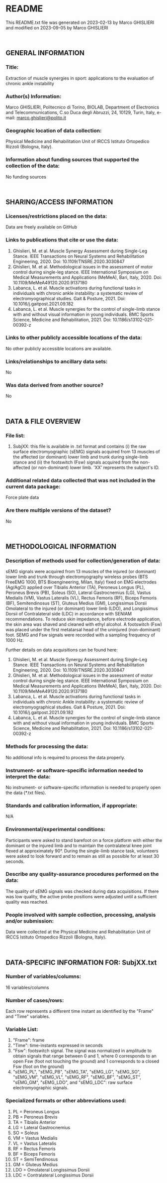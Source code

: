 # README
This README.txt file was generated on 2023-02-13 by Marco GHISLIERI and modified on 2023-09-05 by Marco GHISLIERI

</br>

## GENERAL INFORMATION
### Title:
Extraction of muscle synergies in sport: applications to the evaluation of chronic ankle instability

### Author(s) Information: 
Marco GHISLIERI, Politecnico di Torino, BIOLAB, Department of Electronics and Telecommunications, C.so Duca degli Abruzzi, 24, 10129, Turin, Italy, e-mail: marco.ghislieri@polito.it

### Geographic location of data collection: 
Physical Medicine and Rehabilitation Unit of IRCCS Istituto Ortopedico Rizzoli (Bologna, Italy).

### Information about funding sources that supported the collection of the data: 
No funding sources 

</br>

## SHARING/ACCESS INFORMATION
### Licenses/restrictions placed on the data:
Data are freely available on GitHub

### Links to publications that cite or use the data:
1. Ghislieri, M. et al. Muscle Synergy Assessment during Single-Leg Stance. IEEE Transactions on Neural Systems and Rehabilitation Engineering, 2020. Doi: 10.1109/TNSRE.2020.3030847
2. Ghislieri, M. et al. Methodological issues in the assessment of motor control during single-leg stance. IEEE International Symposium on Medical Measurements and Applications (MeMeA), Bari, Italy, 2020. Doi: 10.1109/MeMeA49120.2020.9137180
3. Labanca, L. et al. Muscle activations during functional tasks in individuals with chronic ankle instability: a systematic review of electromyographical studies. Gait & Posture, 2021. Doi: 10.1016/j.gaitpost.2021.09.182
4. Labanca, L. et al. Muscle synergies for the control of single-limb stance with and without visual information in young individuals. BMC Sports Science, Medicine and Rehabilitation, 2021. Doi: 10.1186/s13102-021-00392-z

### Links to other publicly accessible locations of the data:
No other publicly accessible locations are available.

### Links/relationships to ancillary data sets:
No

### Was data derived from another source?
No

</br>

## DATA & FILE OVERVIEW
### File list:
1. SubjXX: this file is available in .txt format and contains (i) the raw surface electromyographic (sEMG) signals acquired from 13 muscles of the affected (or dominant) lower limb and trunk during single-limb stance and (ii) the footswitch (Fsw) signals acquired from the non-affected (or non-dominant) lower limb. 'XX' represents the subject's ID.

### Additional related data collected that was not included in the current data package:
Force plate data

### Are there multiple versions of the dataset?
No

</br>

## METHODOLOGICAL INFORMATION
### Description of methods used for collection/generation of data:
sEMG signals were acquired from 13 muscles of the injured (or dominant) lower limb and trunk through electromyography wireless probes (BTS FreeEMG 1000, BTS Bioengineering, Milan, Italy) fixed on EMG electrodes (Ag/AgCl) applied over Tibialis Anterior (TA), Peroneus Longus (PL), Peroneus Brevis (PB), Soleus (SO), Lateral Gastrocnemius (LG), Vastus Medialis (VM), Vastus Lateralis (VL), Rectus Femoris (RF), Biceps Femoris (BF), Semitendinosus (ST), Gluteus Medius (GM), Longissimus Dorsii Omolateral to the injured (or dominant) lower limb (LDO), and Longissimus Dorsii of Contralateral side (LDC) in accordance with SENIAM recommendations. To reduce skin impedance, before electrode application, the skin area was shaved and cleaned with ethyl alcohol. A footswitch (Fsw) was placed under the first metatarsal head of the uninjured (non-dominant) foot. SEMG and Fsw signals were recorded with a sampling frequency of 1000 Hz.

Further details on data acquisitions can be found here:
1. Ghislieri, M. et al. Muscle Synergy Assessment during Single-Leg Stance. IEEE Transactions on Neural Systems and Rehabilitation Engineering, 2020. Doi: 10.1109/TNSRE.2020.3030847
2. Ghislieri, M. et al. Methodological issues in the assessment of motor control during single-leg stance. IEEE International Symposium on Medical Measurements and Applications (MeMeA), Bari, Italy, 2020. Doi: 10.1109/MeMeA49120.2020.9137180
3. Labanca, L. et al. Muscle activations during functional tasks in individuals with chronic Ankle instability: a systematic review of electromyographical studies. Gait & Posture, 2021. Doi: 10.1016/j.gaitpost.2021.09.182
4. Labanca, L. et al. Muscle synergies for the control of single-limb stance with and without visual information in young individuals. BMC Sports Science, Medicine and Rehabilitation, 2021. Doi: 10.1186/s13102-021-00392-z

### Methods for processing the data:
No additional info is required to process the data properly.

### Instrument- or software-specific information needed to interpret the data:
No instrument- or software-specific information is needed to properly open the data (*.txt files).

### Standards and calibration information, if appropriate:
N/A

### Environmental/experimental conditions:
Participants were asked to stand barefoot on a force platform with either the dominant or the injured limb and to maintain	the contralateral knee joint flexed at approximately 90°. During the single-limb stance task, volunteers were asked to look forward and to remain as still as possible for at least 30 seconds.

### Describe any quality-assurance procedures performed on the data:
The quality of sEMG signals was checked during data acquisitions. If there was low quality, the active probe positions were	adjusted until a sufficient quality was reached.

### People involved with sample collection, processing, analysis and/or submission:
Data were collected at the Physical Medicine and Rehabilitation Unit of IRCCS Istituto Ortopedico Rizzoli (Bologna, Italy).

</br>

## DATA-SPECIFIC INFORMATION FOR: SubjXX.txt
### Number of variables/columns:
16 variables/columns

### Number of cases/rows:
Each row represents a different time instant as identified by the "Frame" and "Time" variables.

### Variable List:
1. "Frame": frame
2. "Time": time-instants expressed in seconds
3. "Fsw": footswitch signal. The signal was normalized in amplitude to obtain signals that range between 0 and 1, where 0 corresponds to an open Fsw (foot not touching the ground) and 1 corresponds to a closed Fsw (foot on the ground)
4. "sEMG_PL", "sEMG_PB", "sEMG_TA", "sEMG_LG", "sEMG_SO", "sEMG_VM", "sEMG_VL", "sEMG_RF", "sEMG_BF", "sEMG_ST", "sEMG_GM", "sEMG_LDO", and "sEMG_LDC": raw surface electromyographic signals.

### Specialized formats or other abbreviations used:
1. PL = Peroneus Longus
2. PB = Peroneus Brevis
3. TA = Tibialis Anterior
4. LG = Lateral Gastrocnemius
5. SO = Soleus
6. VM = Vastus Medialis
7. VL = Vastus Lateralis
8. RF = Rectus Femoris
9. BF = Biceps Femoris
10. ST = SemiTendinosus
11. GM = Gluteus Medius
12. LDO = Omolateral Longissimus Dorsii
13. LDC = Contralateral Longissimus Dorsii

